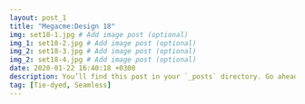 ```yaml
---
layout: post_1
title: "Megacme:Design 18"
img: set18-1.jpg # Add image post (optional)
img_1: set18-2.jpg # Add image post (optional)
img_2: set18-3.jpg # Add image post (optional)
img_2: set18-4.jpg # Add image post (optional)
date: 2020-01-22 16:40:18 +0300
description: You’ll find this post in your `_posts` directory. Go ahead and edit it and re-build the site to see your changes. # Add post description (optional)
tag: [Tie-dyed, Seamless]
---
```


